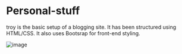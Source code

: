 # Personal-stuff

  
troy is the basic setup of a blogging site. It has been structured using HTML/CSS.  It also uses Bootsrap for front-end styling.

![image](https://www.draw.io/?lightbox=1&highlight=0000ff&edit=_blank&layers=1&nav=1&title=Untitled%20Diagram.html#R7Vxbd5s4EP41fowPd%2BPHXNtu0zbneE93%2ByiDYmuDkVfItb2%2FfiUQGCTZYAcc6vSlFYMQ4pvRzDcjxQP7drH5QMBy%2FgWHMBpYRrgZ2HcDyzJtd8z%2B45JtJvHGXiaYERSKTjvBBP0HhdAQ0hUKYVLpSDGOKFpWhQGOYxjQigwQgtfVbs84qr51CWZQEUwCEKnSv1BI55nUd42d%2FCNEs3n%2BZtMQdxYg7ywEyRyEeF0S2fcD%2B5ZgTLPWYnMLIw5ejkv23MOeu8XECIxpkwceo%2FiD9317%2B2lFrHGymYYPD49XYpSfIFqJDxaTpdscATbvJW%2BCgGIysG%2FWc0ThZAkCLlwzrTPZnC4idmWypjqt%2FB2QULgpicQ0P0C8gJRsWRdx1xGICZPJsV7v8M97zEvQe0IGhMZnxbg7UFhD4HIMRnY9SDAOr7m1sasgAkmCgoaowLBifyompa92NV%2BdywiMAEU%2Fq1arg0K84QkjNpMCcr8K%2BVjCMsErEkDxTNnGpGFM9%2FA4FJAZpMo4qVqKb36FptzL15S8Ovzx0D1NWXbtSF2ry1PU9URwAJOECR9R%2FILiGWtNVtMFYorC8cDyIobmzZSw1oy3KOZdccAQ1d3e68yW4j217mwKgpcZwas4%2FLaiEYqhkIeIsHDDX2rfMcC54ttwfbJOLNX3mabGuEyrM%2B83UpSEYzBEWEU7BBSkcGPCo2pzbfAHJ%2BKpcwQY2U1pIkwRx8so%2By2AjF5g8Ad6Hl8Z958%2FX3%2BdPX75%2FvHKHDdwXMz%2FTMQlJnSOZ0wP0f1OepOaKeTvMaqQ%2FQMp3QpuBVZszdg3uxEeMV7WQZu5lENW4mcdM49x6EsbOtPGXvJ1xu0ruN9hyN1PUnI6nFxSgHhLNepvky%2Bf7gb2g2rclOCXgjRaVY3klr%2FYzDhvHj5HeB3MAaHDEAYofa1%2BIbThYyxX8jGuav62zsmYnTmZJvZfE7gZIGT7Nzd%2BFsbE5Q%2BxFtKLJ0gQmy4kQrgXyrIRHzSbnlACe1x1Z6ZzIn1zrJqB9hACphewLXVb8g5J8wlbRiV1YY1sxFbZhuW0YGMbREsmxq5%2BlO40NrDG7rSnBmbLbKMx5ZQHGr3WwNrmpJbKSXURQVAdRiN%2FohBykrrMZnhNIPjFooHEhXRkSJdvFyGi9WhgqZTz6JW6F5m%2BLCl%2FXIVdjq2Nl5Q8kNu7JaWSrFcE90poT91w31XteNUV5pnOqSm761jSUHYjZbemyhZ4Wu%2FVJSWHzqlsqljS%2BwbqWFlOC4Sn78qSvZ8np%2BinutGRTHHe3I06DYqbPOyjgOX0YAqjJ5wgUaGaYkrxgukz73AdoRm%2FQbFUXVF5SlEyAwREEYww4yh8qGWJ7VbulWiwlrTsyhT8hYAEojJhpm%2FL2sbQslviN4ahV2yZ3%2FgaC%2B1sP8G1FEVWqw0gjjE3zSknlmrFIULxC4OPb4Tx6Wn7JIKOAk5HZSthyNHWa2py5VKHc4FpGefOaKSr7tt8xQ3AIJAZIZimHTjdEEua9XZvBu4dt9kVxcJQUxMWiymCz3TvGkvYIkDx7M%2B02HbltAS6nE%2FZKui6Sk5n1WJXjTmXjrnjW2%2BMuRoYLh3zIsy%2FGeZqTvMDJpcF%2Bl4iXLMR3xnoefRQazNs8lcMA4oAH%2BTfFUy%2FY1edifIdwl%2BqMmNLzn2kYS6WRgFK2bY9DbRYQ83bDRL5cr1Uu6skIn1PkpKRdJrC8k5M9%2F26gTrOIL0WzlPsSuZjzyoXzYeGNzq2cN4TBat6sdpR8Khh8a41BavV7luWMVDuM2O4TpEKMOHJxirJTmMczCyqqV33G%2FmexAu0yZ0u6WgjuTu0v10ClB9kKYcgkbeVU743RtHxvao5a7II7YZwZyiqGfLRfqfvPsQzpV34%2FKTssT7E82sGas%2BHHIq9v8tSx3kuT9KarTmEcVbPpVK7i8toPPnkiwb0rjIaLeZqFlkKE4hnNnTOD9KBBccknibLXW1PLvllAdnAz%2FqnNDXC%2FRGokwrhSKrEak1ed7ixjQqhPli3EGe6SGfy0NCTUOUbTkVxjmOduoEpE17H6WwDU4%2BsGq36z8%2BUjURjNGx4ZK87nvsONhc9u7on6NjeqXY%2FMmqH6tryf28fnkQZpH1hx7R0a%2B%2B8OaaatV8eVXPkBaPzeWcla5q%2FhGjA1vbszfafrUlc2clDZwn%2BsavC3xlZs97Dn%2BHV1QMb8yy3ZqCOo00bh637rizHLf5grjiOd%2Bq5PrN2qK4VptKDi4spBxT2VjFFc9z8V8hHZBxdX8uKzlszfgenxj3HVyzYPDknMRsM1rXbaXA2%2FHdWotn3klXn%2BtqawFnzEs3p8IuLIZ6rLhqd7ztrFMn97DvJTGxHMX5fUcBZcxO7we%2BodFBI7klU8u1qfdjLv%2F746rB9eKCutzJVElz%2B8YlsJS1AeqRsyvFdJSwg7M5GfLv7zP69xSxqBFQxgHPTNKlqXGyt1B0fOyE%2BsMvdDxll2tj9HJR9%2Fz8%3D)
